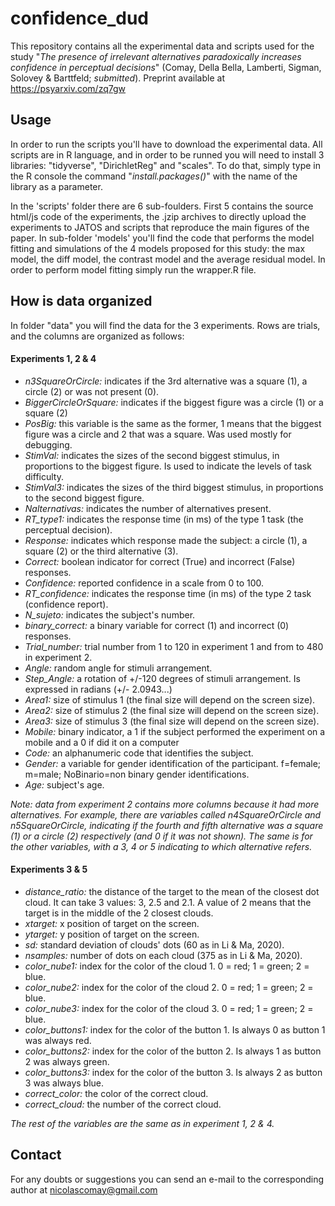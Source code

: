 # confidence_dud

This repository contains all the experimental data and scripts used for the study "_The presence of irrelevant alternatives paradoxically increases confidence in perceptual decisions_" (Comay, Della Bella, Lamberti, Sigman, Solovey & Barttfeld; _submitted_). Preprint available at https://psyarxiv.com/zq7gw

## Usage

In order to run the scripts you'll have to download the experimental data. All scripts are in R language, and in order to be runned you will need to install 3 libraries: "tidyverse", "DirichletReg" and "scales". To do that, simply type in the R console the command "_install.packages()_" with the name of the library as a parameter. 

In the 'scripts' folder there are 6 sub-foulders. First 5 contains the source html/js code of the experiments, the .jzip archives to directly upload the experiments to JATOS and scripts that reproduce the main figures of the paper. In sub-folder 'models' you'll find the code that performs the model fitting and simulations of the 4 models proposed for this study: the max model, the diff model, the contrast model and the average residual model. In order to perform model fitting simply run the wrapper.R file.

## How is data organized 

In folder "data" you will find the data for the 3 experiments. Rows are trials, and the columns are organized as follows:

#### Experiments 1, 2 & 4

- _n3SquareOrCircle:_ indicates if the 3rd alternative was a square (1), a circle (2) or was not present (0).
- _BiggerCircleOrSquare:_ indicates if the biggest figure was a circle (1) or a square (2)
- _PosBig:_ this variable is the same as the former, 1 means that the biggest figure was a circle and 2 that was a square. Was used mostly for debugging.
- _StimVal:_ indicates the sizes of the second biggest stimulus, in proportions to the biggest figure. Is used to indicate the levels of task difficulty.
- _StimVal3:_ indicates the sizes of the third biggest stimulus, in proportions to the second biggest figure. 
- _Nalternativas:_ indicates the number of alternatives present. 
- _RT_type1:_ indicates the response time (in ms) of the type 1 task (the perceptual decision).
- _Response:_ indicates which response made the subject: a circle (1), a square (2) or the third alternative (3).
- _Correct:_ boolean indicator for correct (True) and incorrect (False) responses. 
- _Confidence:_ reported confidence in a scale from 0 to 100.
- _RT_confidence:_ indicates the response time (in ms) of the type 2 task (confidence report).
- _N_sujeto:_ indicates the subject's number.
- _binary_correct:_ a binary variable for correct (1) and incorrect (0) responses.
- _Trial_number:_ trial number from 1 to 120 in experiment 1 and from to 480 in experiment 2.
- _Angle:_ random angle for stimuli arrangement. 
- _Step_Angle:_ a rotation of +/-120 degrees of stimuli arrangement. Is expressed in radians (+/- 2.0943...) 
- _Area1:_ size of stimulus 1 (the final size will depend on the screen size).
- _Area2:_ size of stimulus 2 (the final size will depend on the screen size).
- _Area3:_ size of stimulus 3 (the final size will depend on the screen size).
- _Mobile:_ binary indicator, a 1 if the subject performed the experiment on a mobile and a 0 if did it on a computer
- _Code:_ an alphanumeric code that identifies the subject.
- _Gender:_ a variable for gender identification of the participant. f=female; m=male; NoBinario=non binary gender identifications.
- _Age:_ subject's age.

_Note: data from experiment 2 contains more columns because it had more alternatives. For example, there are variables called n4SquareOrCircle and n5SquareOrCircle, indicating if the fourth and fifth alternative was a square (1) or a circle (2) respectively (and 0 if it was not shown). The same is for the other variables, with a 3, 4 or 5 indicating to which alternative refers._ 

#### Experiments 3 & 5

- _distance_ratio:_ the distance of the target to the mean of the closest dot cloud. It can take 3 values: 3, 2.5 and 2.1. A value of 2 means that the target is in the middle of the 2 closest clouds.
- _xtarget:_ x position of target on the screen.
- _ytarget:_ y position of target on the screen.
- _sd:_ standard deviation of clouds' dots (60 as in Li & Ma, 2020).
- _nsamples:_ number of dots on each cloud (375 as in Li & Ma, 2020).
- _color_nube1:_ index for the color of the cloud 1. 0 = red; 1 = green; 2 = blue.
- _color_nube2:_ index for the color of the cloud 2. 0 = red; 1 = green; 2 = blue.
- _color_nube3:_ index for the color of the cloud 3. 0 = red; 1 = green; 2 = blue.
- _color_buttons1:_ index for the color of the button 1. Is always 0 as button 1 was always red.
- _color_buttons2:_ index for the color of the button 2. Is always 1 as button 2 was always green.
- _color_buttons3:_ index for the color of the button 3. Is always 2 as button 3 was always blue.
- _correct_color:_ the color of the correct cloud.
- _correct_cloud:_ the number of the correct cloud.

_The rest of the variables are the same as in experiment 1, 2 & 4._

## Contact

For any doubts or suggestions you can send an e-mail to the corresponding author at nicolascomay@gmail.com


